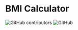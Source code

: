 # BMI Calculator
 
 ![GitHub contributors](https://img.shields.io/github/contributors/FatalError98/BMI-Calculator?style=for-the-badge)
![GitHub](https://img.shields.io/github/license/FatalError98/BMI-Calculator?style=for-the-badge)

<!-- MARKDOWN LINKS & IMAGES -->
<!-- https://www.markdownguide.org/basic-syntax/#reference-style-links -->
